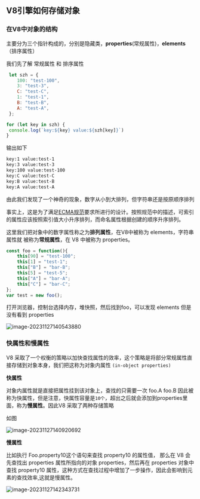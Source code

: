 ## V8引擎如何存储对象

### 在V8中对象的结构

主要分为三个指针构成的，分别是隐藏类，**properties**(常规属性)，**elements**（排序属性）

我们先了解 常规属性 和 排序属性

```js
 let szh = {
    100: "test-100",
    3: "test-3",
    C: "test-C",
    1: "test-1",
    B: "test-B",
    A: "test-A",
 };

for (let key in szh) {
 console.log(`key:${key} value:${szh[key]}`)
}
```

输出如下

```bash
key:1 value:test-1
key:3 value:test-3
key:100 value:test-100
key:C value:test-C
key:B value:test-B
key:A value:test-A
```

由此我们发现了一个神奇的现象，数字从小到大排列，但字符串还是按原顺序排列

事实上，这是为了满足[ECMA规范](https://tc39.es/ecma262/#sec-ordinaryownpropertykeys)要求所进行的设计。按照规范中的描述，可索引的属性应该按照索引值大小升序排列，而命名属性根据创建的顺序升序排列。

这里我们把对象中的数字属性称之为**排列属性**，在V8中被称为 elements，字符串属性就 被称为**常规属性**，在 V8 中被称为 properties。

```js
const foo = function(){
    this[90] = "test-100";
    this[1] = "test-1";
    this["B"] = "bar-B";
    this[5] = "test-5";
    this["A"] = "bar-A";
    this["C"] = "bar-C";
};
var test = new foo();
```

打开浏览器，控制台选择内存，堆快照，然后找到foo，可以发现 elements 但是没有看到 properties

![image-20231127140543880](https://chen-1320883525.cos.ap-chengdu.myqcloud.com/img/image-20231127140543880.png)

### 快属性和慢属性

V8 采取了一个权衡的策略以加快查找属性的效率，这个策略是将部分常规属性直接存储到对象本身，我们把这称为对象内属性 `(in-object properties)`

**快属性**

对象内属性就是直接把属性挂到该对象上，查找的只需要一次 foo.A foo.B 因此被称为快属性，但是注意，快属性容量是`10个`，超出之后就会添加到properties里面，称为**慢属性**。因此V8 采取了两种存储策略

如图

![image-20231127140920692](https://chen-1320883525.cos.ap-chengdu.myqcloud.com/img/image-20231127140920692.png)

**慢属性**

比如执行 Foo.property10这个语句来查找 property10 的属性值， 那么在 V8 会先查找出 properties 属性所指向的对象 properties，然后再在 properties 对象中查找 property10 属性，这种方式在查找过程中增加了一步操作，因此会影响到元素的查找效率,这就是慢属性。

![image-20231127142343731](https://chen-1320883525.cos.ap-chengdu.myqcloud.com/img/image-20231127142343731.png)

